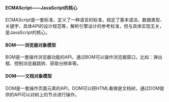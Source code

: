 #### ECMAScript——JavaScript的核心
ECMAScript是一套标准，定义了一种语言的标准，规定了基本语法、数据类型、关键字、具体API的设计规范等，解析引擎设计的参考标准，但与具体实现无关，是JavaScript的核心。

#### BOM——浏览器对象模型
BOM是一套操作浏览器功能的API，通过BOM可以操作浏览器窗口，比如：弹出框、控制浏览器跳转、获取分辨率等。


#### DOM——文档对象模型
DOM是一套操作页面元素的API，DOM可以把HTML看做是文档树，通过DOM提供的API可以对树上的节点进行操作。
